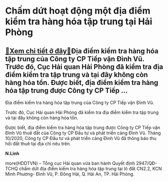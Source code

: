 Chấm dứt hoạt động một địa điểm kiểm tra hàng hóa tập trung tại Hải Phòng
=========================================================================

[:gift:Xem chi tiết ở đây:gift:](https://hddtvn.com/cham-dut-hoat-dong-mot-dia-diem-kiem-tra-hang-hoa-tap-trung-tai-hai-phong/)Địa điểm kiểm tra hàng hóa tập trung của Công ty CP Tiếp vận Đình Vũ. Trước đó, Cục Hải quan Hải Phòng đã kiểm tra địa điểm kiểm tra tập trung và tại đây không còn hàng hóa tồn. Được biết, địa điểm kiểm tra hàng hóa tập trung được Công ty CP Tiếp …
--------------------------------------------------------------------------------------------------------------------------------------------------------------------------------------------------------------------------------------------------------


Địa điểm kiểm tra hàng hóa tập trung của Công ty CP Tiếp vận Đình Vũ.


Trước đó, Cục Hải quan Hải Phòng đã kiểm tra địa điểm kiểm tra tập trung và tại đây không còn hàng hóa tồn.


Được biết, địa điểm kiểm tra hàng hóa tập trung được Công ty CP Tiếp vận Đình Vũ thuê đất của Công ty CP Đầu tư và phát triển cảng Đình Vũ. Tháng 10/2020, Công ty CP Đầu tư và phát triển cảng Đình Vũ đã thông báo thu hồi đất thuê tại địa chỉ nêu trên.




**N.Linh**



more(HDDTVN) – Tổng cục Hải quan vừa ban hành Quyết định 2947/QĐ-TCHQ chấm dứt địa điểm kiểm tra hàng hóa tập trung tại lô đất CN2.2, KCN Minh Phương- Đình Vũ, P. Đông Hải, Q. Hải An, TP. Hải Phòng.

